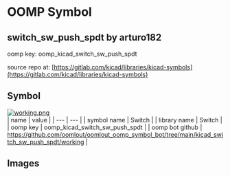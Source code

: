 # OOMP Symbol  
## switch_sw_push_spdt  by arturo182  
  
oomp key: oomp_kicad_switch_sw_push_spdt  
  
source repo at: [https://gitlab.com/kicad/libraries/kicad-symbols](https://gitlab.com/kicad/libraries/kicad-symbols)  
## Symbol  
  
[![working.png](working_600.png)](working.png)  
| name | value | 
| --- | --- | 
| symbol name | Switch | 
| library name | Switch | 
| oomp key | oomp_kicad_switch_sw_push_spdt | 
| oomp bot github | https://github.com/oomlout/oomlout_oomp_symbol_bot/tree/main/kicad_switch_sw_push_spdt/working | 
## Images  
